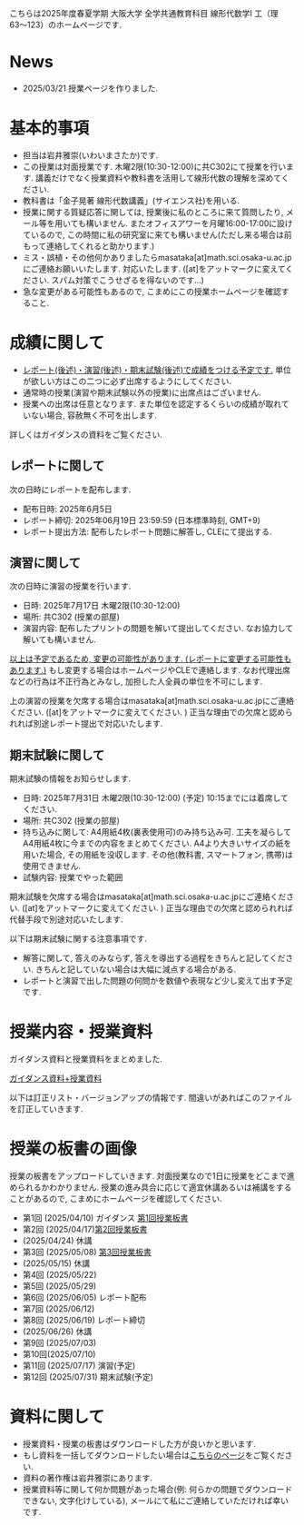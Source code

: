 

 こちらは2025年度春夏学期 大阪大学 全学共通教育科目 線形代数学I 工（理63〜123）のホームページです.
 
# News

<!--
- 2024/07/31 成績を確定しました. 半年間ありがとうごございました.
- 2024/03/22 授業ページを作りました.
- 2024/02/01 皆様の成績を確定しました. 半年間ありがとうございました.
- 2024/01/11 期末試験の情報を更新しました　. 
- 2023/12/15 休講情報を更新しました. 
- 2023/11/09 休講情報を更新しました. 
- 2023/10/04 ガイダンスと授業の資料をアップロードしました. 
-->

- 2025/03/21 授業ページを作りました.

# 基本的事項

- 担当は岩井雅崇(いわいまさたか)です.
- この授業は対面授業です. 木曜2限(10:30-12:00)に共C302にて授業を行います. 講義だけでなく授業資料や教科書を活用して線形代数の理解を深めてください.
- 教科書は「金子晃著 線形代数講義」(サイエンス社)を⽤いる.
- 授業に関する質疑応答に関しては, 授業後に私のところに来て質問したり, メール等を用いても構いません. またオフィスアワーを月曜16:00-17:00に設けているので, この時間に私の研究室に来ても構いません(ただし来る場合は前もって連絡してくれると助かります.)
- ミス・誤植・その他何かありましたらmasataka[at]math.sci.osaka-u.ac.jpにご連絡お願いいたします. 対応いたします. ([at]をアットマークに変えてください. スパム対策でこうせざるを得ないのです...)
- 急な変更がある可能性もあるので, こまめにこの授業ホームページを確認すること.


# 成績に関して

- <u>レポート(後述)・演習(後述)・期末試験(後述)で成績をつける予定です.</u> 単位が欲しい方はこの二つに必ず出席するようにしてください. 
- 通常時の授業(演習や期末試験以外の授業)に出席点はございません.
- 授業への出席は任意となります. また単位を認定するくらいの成績が取れていない場合, 容赦無く不可を出します. 

詳しくはガイダンスの資料をご覧ください.

## レポートに関して
次の日時にレポートを配布します.
- 配布日時: 2025年6月5日
- レポート締切: 2025年06月19日 23:59:59 (日本標準時刻, GMT+9)
- レポート提出方法: 配布したレポート問題に解答し, CLEにて提出する. 

## 演習に関して

次の日時に演習の授業を行います. 
- 日時: 2025年7月17日 木曜2限(10:30-12:00) 
- 場所: 共C302 (授業の部屋)
- 演習内容: 配布したプリントの問題を解いて提出してください. なお協力して解いても構いません. 

<u>以上は予定であるため, 変更の可能性があります. (レポートに変更する可能性もあります.)</u> もし変更する場合はホームページやCLEで連絡します. 
なお代理出席などの行為は不正行為とみなし, 加担した人全員の単位を不可にします.

上の演習の授業を欠席する場合はmasataka[at]math.sci.osaka-u.ac.jpにご連絡ください. ([at]をアットマークに変えてください. ) 正当な理由での欠席と認められれば別途レポート提出で対応いたします.  

## 期末試験に関して

期末試験の情報をお知らせします. 

- 日時: 2025年7月31日 木曜2限(10:30-12:00)  (予定) 10:15までには着席してください.
- 場所: 共C302 (授業の部屋)
- 持ち込みに関して:  A4用紙4枚(裏表使用可)のみ持ち込み可. 工夫を凝らしてA4用紙4枚に今までの内容をまとめてください. A4より大きいサイズの紙を用いた場合, その用紙を没収します. その他(教科書, スマートフォン, 携帯)は使用できません.
- 試験内容: 授業でやった範囲

期末試験を欠席する場合はmasataka[at]math.sci.osaka-u.ac.jpにご連絡ください. ([at]をアットマークに変えてください. ) 正当な理由での欠席と認められれば代替手段で別途対応いたします.  

以下は期末試験に関する注意事項です.
- 解答に関して, 答えのみならず, 答えを導出する過程をきちんと記してください. きちんと記していない場合は大幅に減点する場合がある.
- レポートと演習で出した問題の何問かを数値や表現など少し変えて出す予定です.

<!--
- 期末試験には「普通の問題」と「おまけの問題」があります. 普通の問題はしっかり勉強すれば解ける問題です. おまけの問題は解けることを想定していない問題です. 面白いので出しました.  
- 途中退出は14:00-14:45までとします. 試験が早く解けたものや諦めたものはこの時間に試験を提出し, その後退出してください. 

## 期末試験の解答と講評

期末試験の採点を確定させました. 期末試験の問題と解答はこちらです.

 - [期末試験](https://masataka123.github.io/2024_summer_linear_algebra/material/0_期末試験_20240724.pdf) 
 - [期末試験解答](https://masataka123.github.io/2024_summer_linear_algebra/material/0_期末試験_解答_20240724.pdf)

採点の講評は以下の通りです.

- 平均点78.7点です. 全体的によくできていました. また期末試験を受けた人の中で不可になるような成績を取った人はいませんでした. 個人的には行基本変形, 連立一次方程式, 行列式が計算できれば十分だと思います.  
- 問題1-4に関しては演習問題とほぼ同じです. どの問題も正答率が85%を超えていました. 問題2の連立方程式が解けていない人は要復習です. 
- 問題5の正答率は48%です. 要は係数行列の行列式が0になることと同値です. これは係数行列が正則であることと解が唯一であることが同値であることからきます. ただ掃き出し法でも頑張れば答えが出せます. 
- 問題6の正答率は32%です. (1)は転置の行列式は元のものと同じことに気づけば簡単. (2)は余因子行列の性質からすぐにわかる. (3)は余因子行列に気付けば答えられる. (4)は問題4-1がヒントになってます. (4)は難しいと思ったのですが, 結構できててびっくりしました. 気づいても2手ほど工夫しないといけないです. 
- おまけ問題の出典は「100人の囚人問題」です. 英語版の[wikipedia](https://en.wikipedia.org/wiki/100_prisoners_problem)にも解答があります. 案の定正答者はいませんでした. 私もわからなかったので気にしないでください. この問題の根幹は「100字の巡回置換の中で51字以上の巡回置換が含まれないものの割合が30%超える」ってことです. 
-->


# 授業内容・授業資料

ガイダンス資料と授業資料をまとめました. 

[ガイダンス資料+授業資料](https://masataka123.github.io/2025_summer_linear_algebra/material/0_線形代数_2025.pdf)

以下は訂正リスト・バージョンアップの情報です. 間違いがあればこのファイルを訂正していきます. 


# 授業の板書の画像
授業の板書をアップロードしていきます.  対面授業なので1日に授業をどこまで進められるかわかりません. 授業の進み具合に応じて適宜休講あるいは補講をすることがあるので, こまめにホームページを確認してください. 

- 第1回 (2025/04/10) ガイダンス [第1回授業板書](https://masataka123.github.io/2025_summer_linear_algebra/material/1_授業板書.pdf)
- 第2回 (2025/04/17)[第2回授業板書](https://masataka123.github.io/2025_summer_linear_algebra/material/2_授業板書.pdf)
- (2025/04/24) 休講
- 第3回 (2025/05/08) [第3回授業板書](https://masataka123.github.io/2025_summer_linear_algebra/material/2_授業板書.pdf)
-  (2025/05/15) 休講
- 第4回 (2025/05/22) 
- 第5回 (2025/05/29) 
- 第6回 (2025/06/05) レポート配布
- 第7回 (2025/06/12)
- 第8回 (2025/06/19) レポート締切
- (2025/06/26)  休講
- 第9回 (2025/07/03) 
- 第10回(2025/07/10) 
- 第11回 (2025/07/17) 演習(予定)
- 第12回 (2025/07/31) 期末試験(予定)


<!--
- 第13回 (2025/08/07) 

- 第1回 (2024/04/10) ガイダンス [第1回授業板書](https://masataka123.github.io/2024_summer_linear_algebra/material/1_授業板書.pdf)
- 第2回 (2024/04/17) [第2回授業板書](https://masataka123.github.io/2024_summer_linear_algebra/material/2_授業板書.pdf)
- 第3回 (2024/04/24) [第3回授業板書](https://masataka123.github.io/2024_summer_linear_algebra/material/3_授業板書.pdf)
- 第4回 (2024/05/08) [第4回授業板書](https://masataka123.github.io/2024_summer_linear_algebra/material/4_授業板書.pdf)
- 第5回 (2024/05/15) [第5回授業板書](https://masataka123.github.io/2024_summer_linear_algebra/material/5_授業板書.pdf)
- 第6回 (2024/05/22) [第6回授業板書](https://masataka123.github.io/2024_summer_linear_algebra/material/6_授業板書.pdf)
- 第7回 (2024/05/29) [第7回授業板書](https://masataka123.github.io/2024_summer_linear_algebra/material/7_授業板書.pdf)
- 第8回 (2024/06/05) 演習 [第1回演習問題](https://masataka123.github.io/2024_summer_linear_algebra/material/0_演習問題線形代数_1_20240605.pdf) [第1回演習解答](https://masataka123.github.io/2024_summer_linear_algebra/material/0_演習問題線形代数_1_20240605_解答.pdf)
- 第9回 (2024/06/12) [第8回授業板書](https://masataka123.github.io/2024_summer_linear_algebra/material/8_授業板書.pdf)
- 第10回 (2024/06/19) [第9回授業板書](https://masataka123.github.io/2024_summer_linear_algebra/material/9_授業板書.pdf)
- 第11回 (2024/06/26)  [第10回授業板書](https://masataka123.github.io/2024_summer_linear_algebra/material/10_授業板書.pdf)
-  (2024/07/03) 休講
-  (2024/07/10) 休講
- 第12回 (2024/07/17) 演習 [第2回演習問題](https://masataka123.github.io/2024_summer_linear_algebra/material/0_演習問題線形代数_2_20240717.pdf) [第2回演習解答](https://masataka123.github.io/2024_summer_linear_algebra/material/0_演習問題線形代数_2_20240717_解答.pdf)
- (2024/07/24) 期末試験 [期末試験](https://masataka123.github.io/2024_summer_linear_algebra/material/0_期末試験_20240724.pdf) [期末試験解答](https://masataka123.github.io/2024_summer_linear_algebra/material/0_期末試験_解答_20240724.pdf)

-->

# 資料に関して

- 授業資料・授業の板書はダウンロードした方が良いかと思います.
- もし資料を一括してダウンロードしたい場合は[こちらのページ](https://github.com/masataka123/2025_summer_linear_algebra/tree/master/material)をご覧ください.
- 資料の著作権は岩井雅崇にあります. 
- 授業資料等に関して何か問題があった場合(例: 何らかの問題でダウンロードできない, 文字化けしている), メールにて私にご連絡していただければ幸いです.

<!--
# その他 
(2020/11/16 時点) 
 ~~のホームページ上で授業資料を見ると日本語が表示されない現象が見られます. 
おそらくgithubの方に問題があるようで, 現状で打つ手はありません. (twitterで調べてみると, 同様の現象があって困っている人がいました. slideshareでも同様の問題が生じていたこともあり, それと同じらしいです. 文字コードによる問題?)
もし何か改善策を知っている方は, メールにてご連絡していただければ幸いです.~~

# 成績の付け方の補足. 
中間レポートと期末レポートでつける予定ですが, 一応上の人にまだ確認中です.
おそらく大丈夫ですが, 急な変更もございますので, このホームページで最新情報を確認して下さい.
他にも上の人からの要請等あった場合は変更がある可能性があるので, こまめに最新情報を確認して下さい.
-->
